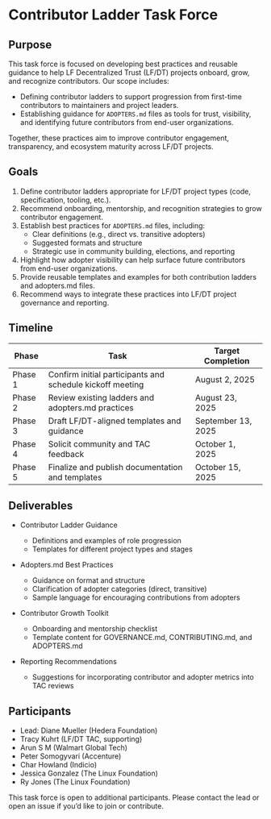 # Contributor Ladder Task Force

## Purpose

This task force is focused on developing best practices and reusable guidance to help LF Decentralized Trust (LF/DT) projects onboard, grow, and recognize contributors. Our scope includes:

- Defining contributor ladders to support progression from first-time contributors to maintainers and project leaders.
- Establishing guidance for `ADOPTERS.md` files as tools for trust, visibility, and identifying future contributors from end-user organizations.

Together, these practices aim to improve contributor engagement, transparency, and ecosystem maturity across LF/DT projects.

## Goals

1. Define contributor ladders appropriate for LF/DT project types (code, specification, tooling, etc.).
2. Recommend onboarding, mentorship, and recognition strategies to grow contributor engagement.
3. Establish best practices for `ADOPTERS.md` files, including:
   - Clear definitions (e.g., direct vs. transitive adopters)
   - Suggested formats and structure
   - Strategic use in community building, elections, and reporting
4. Highlight how adopter visibility can help surface future contributors from end-user organizations.
5. Provide reusable templates and examples for both contribution ladders and adopters.md files.
6. Recommend ways to integrate these practices into LF/DT project governance and reporting.

## Timeline

| Phase    | Task                                                                 | Target Completion |
|----------|----------------------------------------------------------------------|-------------------|
| Phase 1  | Confirm initial participants and schedule kickoff meeting           | August 2, 2025    |
| Phase 2  | Review existing ladders and adopters.md practices                   | August 23, 2025   |
| Phase 3  | Draft LF/DT-aligned templates and guidance                          | September 13, 2025|
| Phase 4  | Solicit community and TAC feedback                                  | October 1, 2025   |
| Phase 5  | Finalize and publish documentation and templates                    | October 15, 2025  |

## Deliverables

- Contributor Ladder Guidance
  - Definitions and examples of role progression
  - Templates for different project types and stages

- Adopters.md Best Practices
  - Guidance on format and structure
  - Clarification of adopter categories (direct, transitive)
  - Sample language for encouraging contributions from adopters

- Contributor Growth Toolkit
  - Onboarding and mentorship checklist
  - Template content for GOVERNANCE.md, CONTRIBUTING.md, and ADOPTERS.md

- Reporting Recommendations
  - Suggestions for incorporating contributor and adopter metrics into TAC reviews

## Participants

- Lead: Diane Mueller (Hedera Foundation)  
- Tracy Kuhrt (LF/DT TAC, supporting)  
- Arun S M  (Walmart Global Tech)
- Peter Somogyvari (Accenture)
- Char Howland (Indicio)
- Jessica Gonzalez (The Linux Foundation)  
- Ry Jones (The Linux Foundation) 

This task force is open to additional participants. Please contact the lead or open an issue if you’d like to join or contribute.
